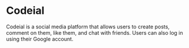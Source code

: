 # Codeial
Codeial is a social media platform that allows users to create posts, comment on them, like them, and chat with friends. Users can also log in using their Google account.
